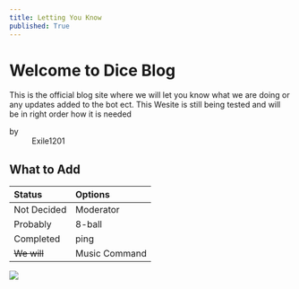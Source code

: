 ```yaml
---
title: Letting You Know
published: True
---
```


# Welcome to Dice Blog

This is the official blog site where we will let you know what we are doing or any updates added to the bot ect. This Wesite is still being tested and will be in right order how it is needed

<dl>
  <dt>by</dt>
  <dd>Exile1201</dd>
  </dl>
  

## What to Add

| Status       | Options          |
|:-------------|:-----------------|
| Not Decided  | Moderator        |
| Probably     | 8-ball           |
| Completed    | ping             |
| ~~We will~~  | Music Command    |

![](https://i.imgur.com/XnjxNz7s.png)
